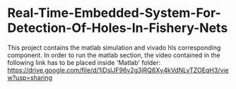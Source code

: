 # Real-Time-Embedded-System-For-Detection-Of-Holes-In-Fishery-Nets
This project contains the matlab simulation and vivado hls corresponding component. In order to run the matlab section, the video contained in the following link 
has to be placed inside 'Matlab' folder: https://drive.google.com/file/d/1jDslJF96v2g3jRQ6Xy4kVdNLyTZOEqH3/view?usp=sharing
